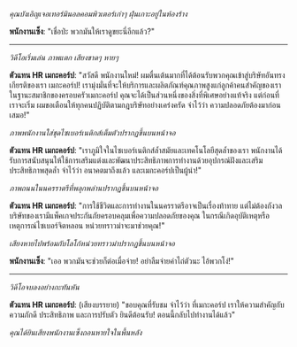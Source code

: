 _คุณบังเอิญเจอเทอร์มินอลคอมพิวเตอร์เก่าๆ ฝุ่นเกาะอยู่ในห้องร้าง_

**พนักงานเซ็ง**: "เชื่อป่ะ พวกมันให้เราดูขยะนี่อีกแล้ว?"

---

_วิดีโอเริ่มเล่น ภาพแตก เสียงขาดๆ หายๆ_

**ตัวแทน HR เมกะคอร์ป**: "สวัสดี พนักงานใหม่! ผมตื่นเต้นมากที่ได้ต้อนรับพวกคุณเข้าสู่บริษัทอันทรงเกียรติของเรา เมกะคอร์ป! เรามุ่งมั่นที่จะให้บริการและผลิตภัณฑ์คุณภาพสูงแก่ลูกค้าคนสำคัญของเรา ในฐานะสมาชิกของครอบครัวเมกะคอร์ป คุณจะได้เป็นส่วนหนึ่งของสิ่งที่พิเศษอย่างแท้จริง แต่ก่อนที่เราจะเริ่ม ผมขอเตือนให้ทุกคนปฏิบัติตามกฎบริษัทอย่างเคร่งครัด จำไว้ว่า ความปลอดภัยต้องมาก่อนเสมอ!"

_ภาพพนักงานใส่ชุดไซเบอร์เนติกส์เต็มตัวปรากฏขึ้นบนหน้าจอ_

**ตัวแทน HR เมกะคอร์ป**: "เราภูมิใจในไซเบอร์เนติกส์ล้ำสมัยและเทคโนโลยีสุดล้ำของเรา พนักงานได้รับการสนับสนุนให้ใช้การเสริมแต่งและพัฒนาประสิทธิภาพการทำงานด้วยอุปกรณ์ฝังและเสริมประสิทธิภาพสุดล้ำ จำไว้ว่า อนาคตมาถึงแล้ว และเมกะคอร์ปเป็นผู้นำ!"

_ภาพถนนในนครราตรีที่พลุกพล่านปรากฏขึ้นบนหน้าจอ_

**ตัวแทน HR เมกะคอร์ป**: "การใช้ชีวิตและการทำงานในนครราตรีอาจเป็นเรื่องท้าทาย แต่ไม่ต้องกังวล บริษัทของเรามีแพ็คเกจประกันภัยครอบคลุมเพื่อความปลอดภัยของคุณ ในกรณีเกิดอุบัติเหตุหรือเหตุการณ์ไซเบอร์จิตหลอน หน่วยทราวม่าจะมาช่วยคุณ!"

_เสียงหายไปพร้อมกับโลโก้หน่วยทราวม่าปรากฏขึ้นบนหน้าจอ_

**พนักงานเซ็ง**: "เออ พวกมันจะช่วยก็ต่อเมื่อจ่าย! อย่าลืมจ่ายค่าไถ่ตัวนะ ไอ้พวกโง่!"

---

_วิดีโอจบลงอย่างกะทันหัน_

**ตัวแทน HR เมกะคอร์ป**: (เสียงบรรยาย) "ขอบคุณที่รับชม จำไว้ว่า ที่เมกะคอร์ป เราให้ความสำคัญกับความภักดี ประสิทธิภาพ และการปรับตัว ยินดีต้อนรับ! ตอนนี้กลับไปทำงานได้แล้ว"

_คุณได้ยินเสียงพนักงานเซ็งถอนหายใจในพื้นหลัง_
